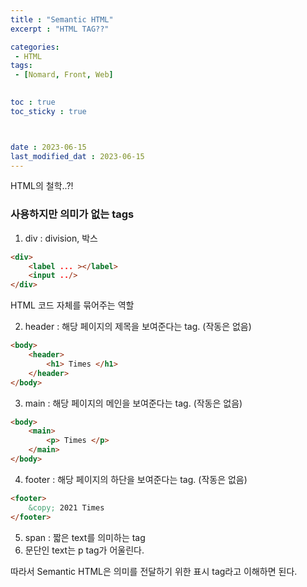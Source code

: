 ```yaml
---
title : "Semantic HTML"
excerpt : "HTML TAG??"

categories: 
 - HTML
tags: 
 - [Nomard, Front, Web]

 
toc : true
toc_sticky : true



date : 2023-06-15
last_modified_dat : 2023-06-15
---
```


<div class='notice--info' markdown='1'>
HTML의 철학..?!
</div>

### 사용하지만 의미가 없는 tags
1. div : division, 박스
   
```HTML
<div>
    <label ... ></label>
    <input ../>
</div>
```
HTML 코드 자체를 묶어주는 역할

2. header : 해당 페이지의 제목을 보여준다는 tag. (작동은 없음)

```HTML
<body>
    <header>
        <h1> Times </h1>
    </header> 
</body>
```

3. main : 해당 페이지의 메인을 보여준다는 tag. (작동은 없음)

```HTML
<body>
    <main>
        <p> Times </p>
    </main>
</body>
```

4. footer : 해당 페이지의 하단을 보여준다는 tag. (작동은 없음)

```HTML
<footer>
    &copy; 2021 Times
</footer>
```

5. span : 짧은 text를 의미하는 tag
6. 문단인 text는 p tag가 어울린다.

따라서  Semantic HTML은 의미를 전달하기 위한 표시  tag라고 이해하면 된다.